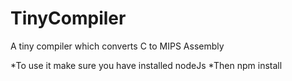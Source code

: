 # TinyCompiler
A tiny compiler which converts C to MIPS Assembly 

*To use it make sure you have installed nodeJs 
*Then npm install 
